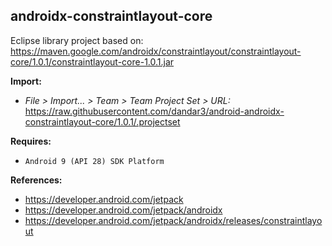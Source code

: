 ## androidx-constraintlayout-core

Eclipse library project based on:<br/>
https://maven.google.com/androidx/constraintlayout/constraintlayout-core/1.0.1/constraintlayout-core-1.0.1.jar

**Import:**
- _File > Import... > Team > Team Project Set > URL:_<br/>
  https://raw.githubusercontent.com/dandar3/android-androidx-constraintlayout-core/1.0.1/.projectset

**Requires:**
- `Android 9 (API 28) SDK Platform`

**References:**
- https://developer.android.com/jetpack
- https://developer.android.com/jetpack/androidx
- https://developer.android.com/jetpack/androidx/releases/constraintlayout